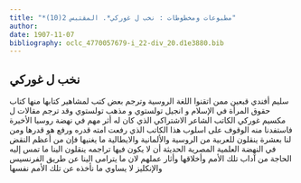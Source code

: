 ```yaml
---
title: "*مطبوعات ومخطوطات : نخب ل غوركي*. المقتبس 2(10)"
author: 
date: 1907-11-07
bibliography: oclc_4770057679-i_22-div_20.d1e3880.bib
---
```




##  نخب ل  غوركي 


 سليم أفندي قبعين  ممن اتقنوا اللغة الروسية وترجم بعض كتب لمشاهير كتابها منها كتاب  حقوق المرأة في الإسلام  و  انجيل  تولستوي  و  مذهب  تولستوي  وقد ترجم مقالات ل  مكسيم  غوركي  الكاتب  الشاعر الاشتراكي  الذي كان له أثر مهم في نهضة روسيا الأخيرة فاستفدنا منه الوقوف على اسلوب هذا الكاتب الذي رفعت امته قدره ورفع هو قدرها ومن لنا بعشرة ينقلون للعربية من الروسية والألمانية والايطالية ما يغنيها فإن من أعظم النقض في النهضة العلمية المصرية الحديثة أن لا يكون فيها تراجمه ينقلون الينا ما تمس إليه الحاجة من آداب تلك الأمم وأخلاقها وأثار عملهم لان ما يترامى الينا عن طريق الفرنسيس والإنكليز لا يساوي ما نأخذه عن تلك الأمم نفسها 
